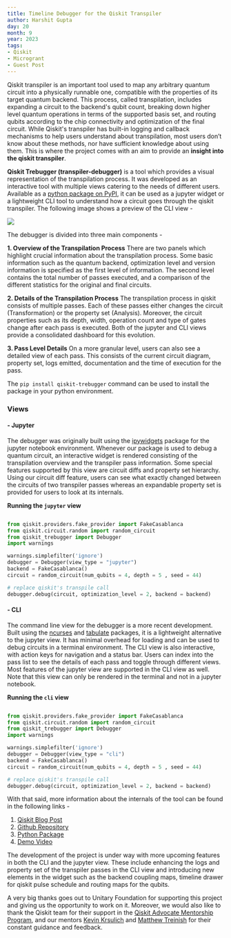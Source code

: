 ```yaml
---
title: Timeline Debugger for the Qiskit Transpiler
author: Harshit Gupta
day: 20
month: 9
year: 2023
tags:
- Qiskit
- Microgrant
- Guest Post
---
```


Qiskit transpiler is an important tool used to map any arbitrary quantum circuit into a physically runnable one, compatible with the properties of its target quantum backend. This process, called transpilation, includes expanding a circuit to the backend's qubit count, breaking down higher level quantum operations in terms of the supported basis set, and routing qubits according to the chip connectivity and optimization of the final circuit. While Qiskit's transpiler has built-in logging and callback mechanisms to help users understand about transpilation, most users don’t know about these methods, nor have sufficient knowledge about using them. This is where the project comes with an aim to provide an **insight into the qiskit transpiler**.


**Qiskit Trebugger (transpiler-debugger)** is a tool which provides a visual representation of the transpilation process. It was developed as an interactive tool with multiple views catering to the needs of different users. Available as a [python package on PyPI](https://pypi.org/project/qiskit-trebugger/), it can be used as a jupyter widget or  a lightweight CLI tool to understand how a circuit goes through the qiskit transpiler. The following image shows a preview of the CLI view -

![](/images/2023_qiskit_trebugger_cli_full.png)

The debugger is divided into three main components -

**1. Overview of the Transpilation Process**
There are two panels which highlight crucial information about the transpilation process. Some basic information such as the quantum backend, optimization level and version information is specified as the first level of information. The second level contains the total number of passes executed, and a comparison of the different statistics for the original and final circuits.

**2. Details of the Transpilation Process**
The transpilation process in qiskit consists of multiple passes. Each of these passes either changes the circuit (Transformation) or the property set (Analysis). Moreover, the circuit properties such as its depth, width, operation count and type of gates change after each pass is executed. Both of the jupyter and CLI views provide a consolidated dashboard for this evolution.

**3. Pass Level Details**
On a more granular level, users can also see a detailed view of each pass. This consists of the current circuit diagram, property set, logs emitted, documentation and the time of execution for the pass.

The `pip install qiskit-trebugger` command can be used to install the package in your python environment.

### Views

#### - Jupyter
The debugger was originally built using the [ipywidgets](https://ipywidgets.readthedocs.io/en/stable/) package for the jupyter notebook environment. Whenever our package is used to debug a quantum circuit, an interactive widget is rendered consisting of the transpilation overview and the transpiler pass information. Some special features supported by this view are circuit diffs and property set hierarchy. Using our circuit diff feature, users can see what exactly changed between the circuits of two transpiler passes whereas an expandable property set is provided for users to look at its internals.

**Running the `jupyter` view**

```python

from qiskit.providers.fake_provider import FakeCasablanca
from qiskit.circuit.random import random_circuit
from qiskit_trebugger import Debugger
import warnings

warnings.simplefilter('ignore')
debugger = Debugger(view_type = "jupyter")
backend = FakeCasablanca()
circuit = random_circuit(num_qubits = 4, depth = 5 , seed = 44)

# replace qiskit's transpile call
debugger.debug(circuit, optimization_level = 2, backend = backend)
```

#### - CLI

The command line view for the debugger is a more recent development. Built using the [ncurses](https://docs.python.org/3/howto/curses.html) and [tabulate](https://pypi.org/project/tabulate/) packages, it is a lightweight alternative to the jupyter view. It has minimal overhead for loading and can be used to debug circuits in a terminal environment. The CLI view is also interactive, with action keys for navigation and a status bar. Users can index into the pass list to see the details of each pass and toggle through different views. Most features of the jupyter view are supported in the CLI view as well. Note that this view can only be rendered in the terminal and not in a jupyter notebook.

**Running the `cli` view**

```python

from qiskit.providers.fake_provider import FakeCasablanca
from qiskit.circuit.random import random_circuit
from qiskit_trebugger import Debugger
import warnings

warnings.simplefilter('ignore')
debugger = Debugger(view_type = "cli")
backend = FakeCasablanca()
circuit = random_circuit(num_qubits = 4, depth = 5 , seed = 44)

# replace qiskit's transpile call
debugger.debug(circuit, optimization_level = 2, backend = backend)
```

With that said, more information about the internals of the tool can be found in the following links -

1. [Qiskit Blog Post](https://medium.com/qiskit/qiskit-trebugger-f7242066d368)
2. [Github Repository](https://github.com/TheGupta2012/qiskit-timeline-debugger/tree/main)
3. [Python Package](https://pypi.org/project/qiskit-trebugger/)
4. [Demo Video](https://drive.google.com/file/d/1XXXOYcwehxFYAaAE0PUUfOCR4kEp8auv/view?usp=sharing)


The development of the project is under way with more upcoming features in both the CLI and the jupyter view. These include enhancing the logs and property set of the transpiler passes in the CLI view and introducing new elements in the widget such as the backend coupling maps, timeline drawer for qiskit pulse schedule and routing maps for the qubits.

 A very big thanks goes out to Unitary Foundation for supporting this project and giving us the opportunity to work on it. Moreover, we would also like to thank the Qiskit team for their support in the [Qiskit Advocate Mentorship Program](), and our mentors [Kevin Krsulich](https://github.com/kdk) and [Matthew Treinish](https://github.com/mtreinish) for their constant guidance and feedback. 
